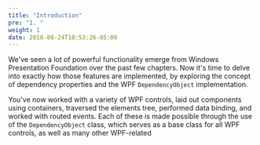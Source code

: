 ```yaml
---
title: "Introduction"
pre: "1. "
weight: 1
date: 2018-08-24T10:53:26-05:00
---
```

We've seen a lot of powerful functionality emerge from Windows Presentation Foundation over the past few chapters. Now it's time to delve into exactly how those features are implemented, by exploring the concept of dependency properties and the WPF `DependencyObject` implementation.

You've now worked with a variety of WPF controls, laid out components using containers, traversed the elements tree, performed data binding, and worked with routed events.  Each of these is made possible through the use of the `DependencyObject` class, which serves as a base class for all WPF controls, as well as many other WPF-related 
